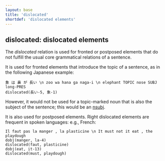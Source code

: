 ```yaml
---
layout: base
title: 'dislocated'
shortdef: 'dislocated elements'
---
```


## dislocated: dislocated elements

The *dislocated* relation is used for fronted or postposed elements that do not fulfill the usual core grammatical relations of a sentence. 

It is used for fronted elements that introduce the topic of a sentence, as in the following Japanese example:

~~~ sdparse
象 は 鼻 が 長い \n zoo wa hana ga naga-i \n elephant TOPIC nose SUBJ long-PRES
dislocated(長い-5, 象-1)
~~~

However, it would not be used for a topic-marked noun that is also the subject of the sentence; this would be an [nsubj]().

It is also used for postposed elements. Right dislocated elements are frequent in spoken languages: e.g., French:

~~~ sdparse
Il faut pas la manger , la plasticine \n It must not it eat , the playdough
dobj(manger, la-4)
dislocated(faut, plasticine)
dobj(eat, it-13)
dislocated(must, playdough)
~~~
